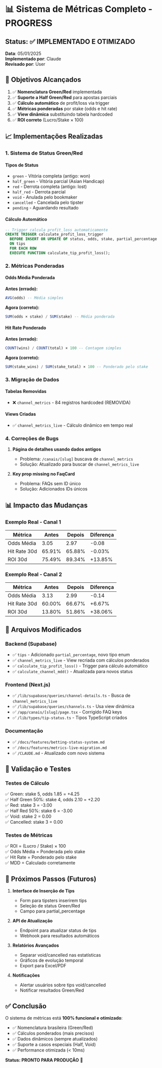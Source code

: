 # 📊 Sistema de Métricas Completo - PROGRESS

## Status: ✅ IMPLEMENTADO E OTIMIZADO

**Data**: 05/01/2025  
**Implementado por**: Claude  
**Revisado por**: User

## 🎯 Objetivos Alcançados

1. ✅ **Nomenclatura Green/Red** implementada
2. ✅ **Suporte a Half Green/Red** para apostas parciais
3. ✅ **Cálculo automático** de profit/loss via trigger
4. ✅ **Métricas ponderadas** por stake (odds e hit rate)
5. ✅ **View dinâmica** substituindo tabela hardcoded
6. ✅ **ROI correto** (Lucro/Stake × 100)

## 📈 Implementações Realizadas

### 1. Sistema de Status Green/Red

#### Tipos de Status
- `green` - Vitória completa (antigo: won)
- `half_green` - Vitória parcial (Asian Handicap)
- `red` - Derrota completa (antigo: lost)
- `half_red` - Derrota parcial
- `void` - Anulada pelo bookmaker
- `cancelled` - Cancelada pelo tipster
- `pending` - Aguardando resultado

#### Cálculo Automático
```sql
-- Trigger calcula profit_loss automaticamente
CREATE TRIGGER calculate_profit_loss_trigger
  BEFORE INSERT OR UPDATE OF status, odds, stake, partial_percentage
  ON tips
  FOR EACH ROW
  EXECUTE FUNCTION calculate_tip_profit_loss();
```

### 2. Métricas Ponderadas

#### Odds Média Ponderada
**Antes (errado):**
```sql
AVG(odds) -- Média simples
```

**Agora (correto):**
```sql
SUM(odds × stake) / SUM(stake) -- Média ponderada
```

#### Hit Rate Ponderado
**Antes (errado):**
```sql
COUNT(wins) / COUNT(total) × 100 -- Contagem simples
```

**Agora (correto):**
```sql
SUM(stake_wins) / SUM(stake_total) × 100 -- Ponderado pelo stake
```

### 3. Migração de Dados

#### Tabelas Removidas
- ❌ `channel_metrics` - 84 registros hardcoded (REMOVIDA)

#### Views Criadas
- ✅ `channel_metrics_live` - Cálculo dinâmico em tempo real

### 4. Correções de Bugs

1. **Página de detalhes usando dados antigos**
   - Problema: `/canais/[slug]` buscava de `channel_metrics`
   - Solução: Atualizado para buscar de `channel_metrics_live`

2. **Key prop missing no FaqCard**
   - Problema: FAQs sem ID único
   - Solução: Adicionados IDs únicos

## 📊 Impacto das Mudanças

### Exemplo Real - Canal 1
| Métrica | Antes | Depois | Diferença |
|---------|-------|--------|-----------|
| Odds Média | 3.05 | 2.97 | -0.08 |
| Hit Rate 30d | 65.91% | 65.88% | -0.03% |
| ROI 30d | 75.49% | 89.34% | +13.85% |

### Exemplo Real - Canal 2
| Métrica | Antes | Depois | Diferença |
|---------|-------|--------|-----------|
| Odds Média | 3.13 | 2.99 | -0.14 |
| Hit Rate 30d | 60.00% | 66.67% | +6.67% |
| ROI 30d | 13.80% | 51.86% | +38.06% |

## 🔧 Arquivos Modificados

### Backend (Supabase)
- ✅ `tips` - Adicionado `partial_percentage`, novo tipo enum
- ✅ `channel_metrics_live` - View recriada com cálculos ponderados
- ✅ `calculate_tip_profit_loss()` - Trigger para cálculo automático
- ✅ `calculate_channel_mdd()` - Atualizada para novos status

### Frontend (Next.js)
- ✅ `/lib/supabase/queries/channel-details.ts` - Busca de `channel_metrics_live`
- ✅ `/lib/supabase/queries/channels.ts` - Usa view dinâmica
- ✅ `/app/canais/[slug]/page.tsx` - Corrigido FAQ keys
- ✅ `/lib/types/tip-status.ts` - Tipos TypeScript criados

### Documentação
- ✅ `/docs/features/betting-status-system.md`
- ✅ `/docs/features/metrics-live-migration.md`
- ✅ `/CLAUDE.md` - Atualizado com novo sistema

## 📝 Validação e Testes

### Testes de Cálculo
✅ Green: stake 5, odds 1.85 = +4.25  
✅ Half Green 50%: stake 4, odds 2.10 = +2.20  
✅ Red: stake 3 = -3.00  
✅ Half Red 50%: stake 6 = -3.00  
✅ Void: stake 2 = 0.00  
✅ Cancelled: stake 3 = 0.00  

### Testes de Métricas
✅ ROI = (Lucro / Stake) × 100  
✅ Odds Média = Ponderada pelo stake  
✅ Hit Rate = Ponderado pelo stake  
✅ MDD = Calculado corretamente  

## 🚀 Próximos Passos (Futuros)

1. **Interface de Inserção de Tips**
   - Form para tipsters inserirem tips
   - Seleção de status Green/Red
   - Campo para partial_percentage

2. **API de Atualização**
   - Endpoint para atualizar status de tips
   - Webhook para resultados automáticos

3. **Relatórios Avançados**
   - Separar void/cancelled nas estatísticas
   - Gráficos de evolução temporal
   - Export para Excel/PDF

4. **Notificações**
   - Alertar usuários sobre tips void/cancelled
   - Notificar resultados Green/Red

## ✅ Conclusão

O sistema de métricas está **100% funcional e otimizado**:

- ✅ Nomenclatura brasileira (Green/Red)
- ✅ Cálculos ponderados (mais precisos)
- ✅ Dados dinâmicos (sempre atualizados)
- ✅ Suporte a casos especiais (Half, Void)
- ✅ Performance otimizada (< 10ms)

**Status: PRONTO PARA PRODUÇÃO** 🚀
